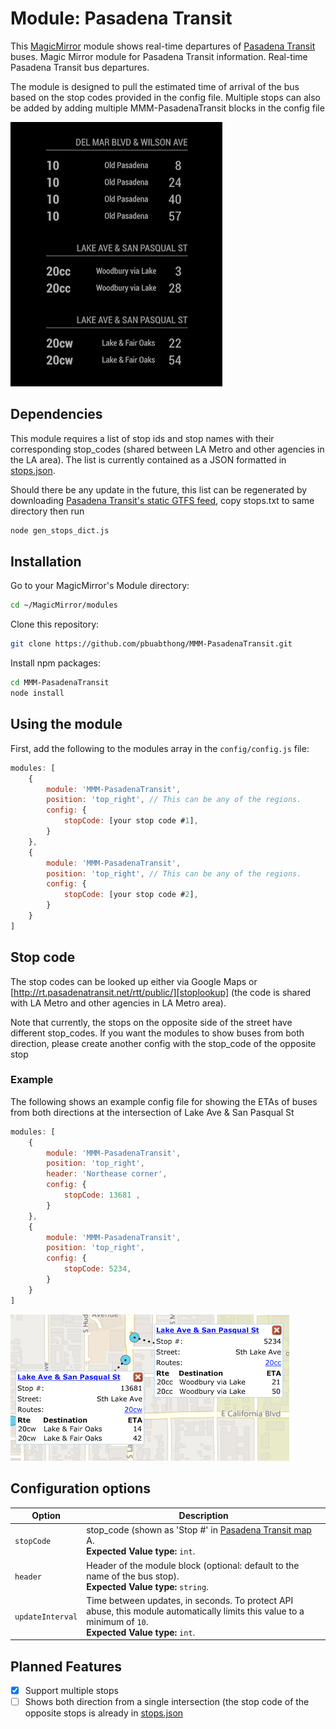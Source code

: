# Module: Pasadena Transit

This [MagicMirror][mm] module shows real-time departures of [Pasadena Transit][pasadena] buses. 
Magic Mirror module for Pasadena Transit information. Real-time Pasadena Transit bus departures.

The module is designed to pull the estimated time of arrival of the bus based on the stop codes provided in the config file. 
Multiple stops can also be added by adding multiple MMM-PasadenaTransit blocks in the config file

![Screenshot of MMM-PasadenaTransit](screenshots/Screenshot.png)

## Dependencies

This module requires a list of stop ids and stop names with their corresponding stop_codes 
(shared between LA Metro and other agencies in the LA area). The list is currently contained as a JSON formatted in [stops.json](stops.json).

Should there be any update in the future, this list can be regenerated by downloading [Pasadena Transit's 
static GTFS feed][gtfsfeed], copy stops.txt to same directory then run
```bash
node gen_stops_dict.js
```

## Installation

Go to your MagicMirror's Module directory: 
```bash
cd ~/MagicMirror/modules
```
Clone this repository:
```bash
git clone https://github.com/pbuabthong/MMM-PasadenaTransit.git
```
Install npm packages:
```bash
cd MMM-PasadenaTransit
node install
```

## Using the module

First, add the following to the modules array in the `config/config.js` file: 
```js
modules: [
    {
        module: 'MMM-PasadenaTransit',
        position: 'top_right', // This can be any of the regions.
        config: {
            stopCode: [your stop code #1],
        }
    }, 
    {
        module: 'MMM-PasadenaTransit',
        position: 'top_right', // This can be any of the regions.
        config: {
            stopCode: [your stop code #2],
        }
    }
]
```

## Stop code
The stop codes can be looked up either via Google Maps or [http://rt.pasadenatransit.net/rtt/public/][stoplookup]
(the code is shared with LA Metro and other agencies in LA Metro area). 

Note that currently, the stops on the opposite side of the street have different stop_codes. 
If you want the modules to show buses from both direction, please create another config 
with the stop_code of the opposite stop

### Example
The following shows an example config file for showing the ETAs of buses from both directions 
at the intersection of Lake Ave & San Pasqual St
```js
modules: [
    {
        module: 'MMM-PasadenaTransit',
        position: 'top_right',
        header: 'Northease corner',
        config: {
            stopCode: 13681 ,
        }
    }, 
    {
        module: 'MMM-PasadenaTransit',
        position: 'top_right',
        config: {
            stopCode: 5234,
        }
    }
]
```

![Screenshot of Pasadena stop code lookup](screenshots/Stopcodes.png)


## Configuration options
Option|Description
------|-----------
`stopCode`|stop_code (shown as 'Stop #' in [Pasadena Transit map][stoplookup] A.<br/>**Expected Value type:** `int`.
`header`|Header of the module block (optional: default to the name of the bus stop).<br/>**Expected Value type:** `string`.
`updateInterval`|Time between updates, in seconds. To protect API abuse, this module automatically limits this value to a minimum of `10`.<br/>**Expected Value type:** `int`.

## Planned Features
- [x] Support multiple stops
- [ ] Shows both direction from a single intersection (the stop code of the opposite stops is already in [stops.json](stops.json)

[mm]: https://github.com/MichMich/MagicMirror
[pasadena]: https://www.cityofpasadena.net/pasadena-transit/
[gtfsfeed]: http://rt.pasadenatransit.net/rtt/public/utility/gtfs.aspx
[stoplookup]: http://rt.pasadenatransit.net/rtt/public/
